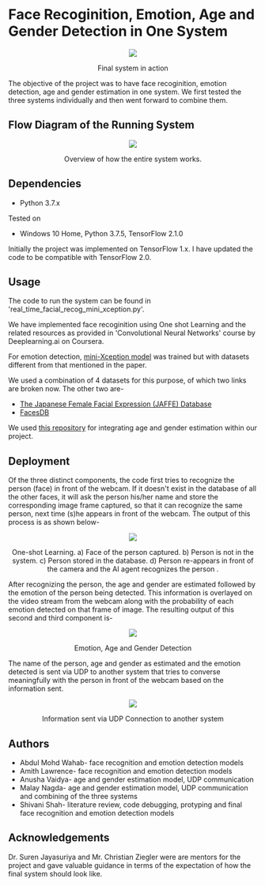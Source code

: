 # Face Recoginition, Emotion, Age and Gender Detection in One System
 

<p align="center">
  <img src="images/vid_final_sys.gif">
  <p align="center">Final system in action</p>
</p>

The objective of the project was to have face recoginition, emotion detection, age and gender estimation in one system. We first tested the three systems individually and then went forward to combine them. 

## Flow Diagram of the Running System
<p align="center">
  <img src="images/system_flowchart.png">
  <p align="center"> Overview of how the entire system works.</p>
</p>

## Dependencies
* Python 3.7.x

Tested on
* Windows 10 Home, Python 3.7.5, TensorFlow 2.1.0

Initially the project was implemented on TensorFlow 1.x. I have updated the code to be compatible with TensorFlow 2.0. 

## Usage
The code to run the system can be found in 'real_time_facial_recog_mini_xception.py'. 

We have implemented face recoginition using One shot Learning and the related resources as provided in 'Convolutional Neural Networks' course by Deeplearning.ai on Coursera.

For emotion detection, [mini-Xception model](https://arxiv.org/pdf/1710.07557.pdf) was trained but with datasets different from that mentioned in the paper.

We used a combination of 4 datasets for this purpose, of which two links are broken now. The other two are-
* [The Japanese Female Facial Expression (JAFFE) Database](https://zenodo.org/record/3451524#.X0AJy8hKiUk)
* [FacesDB](http://app.visgraf.impa.br/database/faces/)

We used [this repository](https://github.com/yu4u/age-gender-estimation) for integrating age and gender estimation within our project. 

## Deployment
Of the three distinct components, the code first tries to recognize the person (face) in front of the webcam. If it doesn't exist in the database of all the other faces, it will ask the person his/her name
and store the corresponding image frame captured, so that it can recognize the same person, next time (s)he appears in front of the webcam. The output of this process is as shown below-

<p align="center">
  <img src="images/face_recog.png">
  <p align="center">One-shot Learning. a) Face of the person captured. b) Person is not in the system. c) Person stored in the database. d) Person re-appears in front of the camera and
the AI agent recognizes the person
.</p>
</p>

After recognizing the person, the age and gender are estimated followed by the emotion of the person being detected. This information is overlayed on the video stream from the webcam along with the probability of each emotion detected on that
frame of image. The resulting output of this second and third component is-

<p align="center">
  <img src="images/final_sys.png">
<p align="center">Emotion, Age and Gender Detection</p>
</p>

The name of the person, age and gender as estimated and the emotion detected is sent via UDP to another system that tries to converse meaningfully with the person in front of the webcam based on the information sent.
<p align="center">
  <img src="images/UDP.png">
  <p align="center">Information sent via UDP Connection to another system</p>
</p>

## Authors
* Abdul Mohd Wahab- face recognition and emotion detection models  
* Amith Lawrence- face recognition and emotion detection models
* Anusha Vaidya- age and gender estimation model, UDP communication
* Malay Nagda- age and gender estimation model, UDP communication and combining of the three systems
* Shivani Shah- literature review, code debugging, protyping and final face recognition and emotion detection models

## Acknowledgements
Dr. Suren Jayasuriya and Mr. Christian Ziegler were are mentors for the project and gave valuable guidance in terms of the expectation of how the final system should look like.
